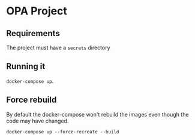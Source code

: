 # OPA Project

## Requirements

The project must have a `secrets` directory

## Running it

`docker-compose up`.

## Force rebuild

By default the docker-compose won't rebuild the images even though the code may have changed.

`docker-compose up --force-recreate --build`
